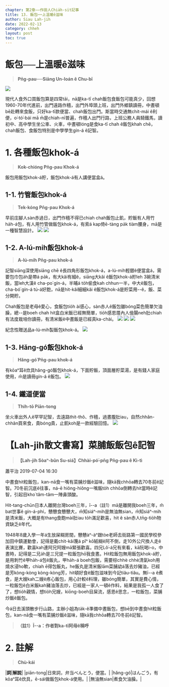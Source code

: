 ```yaml
---
chapter: 第2章——作田人Chia̍h-si̍t記事
title: 13. 飯包──上溫暖ê滋味
author: Siau Lah-jih
date: 2022-02-13
category: chheh
layout: post
toc: true
---
```


# 飯包──上溫暖ê滋味
> **Pn̄g-pau──Siāng Un-loán ê Chu-bī**

![](../too5/10/10-5-3.飯包觳仔卓瓊幸.jpg)

現代人食外口買飯包算是四常tāi，nā是ka-tī chah飯包食飯包可能真少，回想1960-70年代進前，出門遠路作穡，出門外埠頭上班，出門外鄉鎮讀冊，中晝頓bē赴轉來食飯，只好ka-tī款便當、chah飯包出門。斯當時交通無chit-mái ê利便，o͘-tó͘-bái mā m̄是chiah-nī普遍，作穡人出門行路，上班公務人員騎鐵馬，讀初中、高中學生坐公車、火車，中晝頓lóng是食ka-tī chah ê飯包khah chē，chah飯包、食飯包特別是中學學生gín-á ê記智。

# 1. 各種飯包khok-á
>**Kok-chióng Pn̄g-pau Khok-á**
  
飯包用飯包khok-á貯，飯包khok-á有人講便當盒á。

## 1-1. 竹管飯包khok-á
>**Tek-kóng Pn̄g-pau Khok-á**
  
早前庄腳人sàn赤過日，出門作穡不得已chiah chah飯包止飢，貯飯有人用竹ha̍h-á包，有人用竹管做飯包khok-á，有索á kap倚ē-tàng pa̍k tiàm腰身，mā是一種智慧設計。
![](../too5/10/10-5-1.飯包觳仔竹.jpg)
![](../too5/10/10-5-1a.飯包觳仔竹.jpg)

## 1-2. A-lú-mih飯包khok-á
>**A-lú-mih Pn̄g-pau khok-á**
  
記智siāng深使用siāng chē ê長四角形飯包khok-á，a-lú-mih輕銀ê便當盒á，需要包巾包a̍h是帶á pa̍k，有大kâi有細ê，siāng大kâi ê飯包khok-á貯leh 3碗清米飯，當leh大漢ê cha-po͘ gín-á，半晡á to̍h偷食kah chhun一半，中大ê飯包，cha-bó͘ gín-á tú-á好飽，nā是hit-kâi細細kâi ê飯包khok-á是貯菜用--ê，飯、菜分開貯。

Chah飯包是老母ê愛心，食飯包tio̍h ài感心，sàn赤人ê飯包雖bóng菜色簡單欠油臊，總--是boeh chah hit盒白米飯已經無簡單，tio̍h感恩厝內人儉腸neh肚chiah有法度栽培你讀冊，有清米飯ê中晝飯是已經真ka-chài。
![](../too5/10/10-5-2.飯包觳仔卓瓊幸.jpg)
![](../too5/10/10-5-4.飯包觳仔卓瓊幸.jpg)
![](../too5/10/10-5-4a.飯包觳仔黃文本.jpg)

紀念性贈送品a-lú-mih製飯包khok-á。
![](../too5/10/10-5-5.飯包觳仔.jpg)

## 1-3. Hăng-gó͘飯包khok-á
>**Hăng-gó͘ Pn̄g-pau khok-á**

有kōaⁿ耳ê炊具hăng-gó͘飯包khok-á，下面貯飯，頂面層貯菜湯，是有錢人家庭使用，m̄是讀冊gín-á ê飯包。
![](../too5/10/10-5-6.飯包觳仔.jpg)

## 1-4. 鐵道便當
>**Thih-tō Piān-tong**

坐火車出外人ê罕罕記智，去遠路thit-thô、作穡，過晝腹肚iau，自然chhân-chhân買來食，貴bóng貴，止飢koh是一款經驗回憶。
![](../too5/10/10-5-7.台鐵便當.jpg)

# 【Lah-jih散文書寫】菜脯飯飯包ê記智
>**【Lah-jih Sòaⁿ-bûn Su-siá】Chhài-pó͘-pn̄g Pn̄g-pau ê Kì-tì**

蕭平治 2019-07-04 16:30

中晝食hit粒飯包，kan-nā食一嘴有菜脯炒飯ê滋味，隨kā我chhōa轉去70冬前ê記智。70冬前沉底ê往事，ná-ē hiông-hiông一嘴飯to̍h chhōa倒轉去hit當時ê記智，引起目kho͘ tâm-tâm一陣鼻頭酸。

Hit-tang-chūn日本人離開台灣boeh三年，ī--a（註1）mā是離開我boeh三年，m̄ bat世事ê gín-á-phí，戇戇食戇戇大，m̄知siáⁿ-mih是無油無sian，m̄知siáⁿ-mih是清米飯，大概是有thang食飽mài肚iau to̍h滿足歡喜，hit ê sàn赤人tn̄g-tio̍h物資缺乏ê年代。

1948年8歲入學一年á生放屎糊房間，戇戇àⁿ-àⁿ跟tòe老師去街路第一國民學校參加田中鎮運動會，記得是戴chi̍t-kâi篾á pīⁿ kō͘紙糊ê阿不倒，走10外公尺換人走ê表演比賽，歡喜kah連阿兄阿嫂mā緊張歡喜。四兄Lô͘-á兄有來看，kā阮喝i-o，中晝時，記得是二兄a̍h是三兄提一粒飯包hō͘我食晝。Hit粒飯包無用飯包khok-á貯，是用刺竹ê甲ha̍h-á包ê飯丸，甲ha̍h-á boeh包飯，需要棕chhè chhè清氣koh用燒水浸ho͘軟，chiah ē得包飯丸，he飯丸是清米飯lām菜脯幼á落去炒豬油，已經是芳kòng-kòng kòng-kòng芳，hit頓好食ê飯包滋味到今記tiâu-tiâu。無ī--a ê煮食，是大嫂kah二嫂ê疼心飯包，用心計較ê料理，雖bóng簡單，其實是費心情，一粒飯包ê白米飯kah豬油落去炒，已經是一家人一頓ê作料，結果是我孤一人食了了，想tio̍h親情，想tio̍h兄嫂，kiōng-boeh目屎流，感恩ê思念，一粒飯包，菜脯炒飯ê飯包。

今á日去溪頭散步行山路，主辦小姐為ta̍k-ê準備中晝飯包，想bē到中晝食hit粒飯包，kan-nā食一嘴有菜脯炒飯ê滋味，隨kā我chhōa轉去70冬前ê記智。
>**（註1）Ī--a：作者對ka-tī阿母ê稱呼**

# 2. 註解
> **Chù-kái**

|**詞**|**解說**|
|piān-tong|日來詞，弁当べんとう，便當。|
|hăng-gó͘|はんごう，有kōaⁿ耳ê炊具，ē-sái做飯包khok-á使用。|
|無油無sian|煮食欠油臊。|
